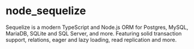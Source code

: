 # node_sequelize

Sequelize is a modern TypeScript and Node.js ORM for Postgres, MySQL, MariaDB, SQLite and SQL Server, and more. Featuring solid transaction support, relations, eager and lazy loading, read replication and more.
